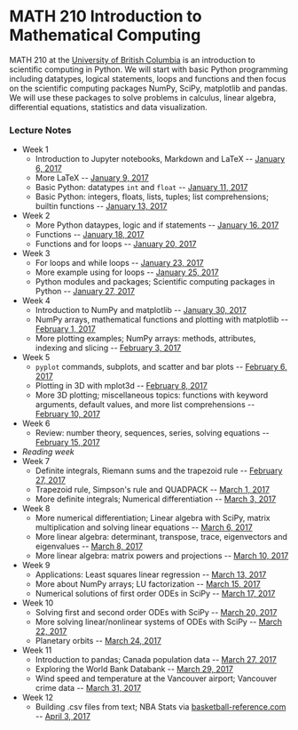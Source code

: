 # MATH 210 Introduction to Mathematical Computing

MATH 210 at the [University of British Columbia](http://www.math.ubc.ca) is an introduction to scientific computing in Python. We will start with basic Python programming including datatypes, logical statements, loops and functions and then focus on the scientific computing packages NumPy, SciPy, matplotlib and pandas. We will use these packages to solve problems in calculus, linear algebra, differential equations, statistics and data visualization.

### Lecture Notes

* Week 1
  * Introduction to Jupyter notebooks, Markdown and LaTeX -- [January 6, 2017](notes-week-01/notes-2017-01-06.ipynb)
  * More LaTeX -- [January 9, 2017](notes-week-01/notes-2017-01-09.ipynb)
  * Basic Python: datatypes `int` and `float` -- [January 11, 2017](notes-week-01/notes-2017-01-11.ipynb)
  * Basic Python: integers, floats, lists, tuples; list comprehensions; builtin functions -- [January 13, 2017](notes-week-01/notes-2017-01-13.ipynb)
* Week 2
  * More Python dataypes, logic and if statements -- [January 16, 2017](notes-week-02/notes-2017-01-16.ipynb)
  * Functions -- [January 18, 2017](notes-week-02/notes-2017-01-18.ipynb)
  * Functions and for loops -- [January 20, 2017](notes-week-02/notes-2017-01-20.ipynb)
* Week 3
  * For loops and while loops -- [January 23, 2017](notes-week-03/notes-2017-01-23.ipynb)
  * More example using for loops -- [January 25, 2017](notes-week-03/notes-2017-01-25.ipynb)
  * Python modules and packages; Scientific computing packages in Python -- [January 27, 2017](notes-week-03/notes-2017-01-27.ipynb)
* Week 4
  * Introduction to NumPy and matplotlib -- [January 30, 2017](notes-week-04/notes-2017-01-30.ipynb)
  * NumPy arrays, mathematical functions and plotting with matplotlib -- [February 1, 2017](notes-week-04/notes-2017-02-01.ipynb)
  * More plotting examples; NumPy arrays: methods, attributes, indexing and slicing -- [February 3, 2017](notes-week-04/notes-2017-02-03.ipynb)
* Week 5
  * `pyplot` commands, subplots, and scatter and bar plots -- [February 6, 2017](notes-week-05/notes-2017-02-06.ipynb)
  * Plotting in 3D with mplot3d -- [February 8, 2017](notes-week-05/notes-2017-02-08.ipynb)
  * More 3D plotting; miscellaneous topics: functions with keyword arguments, default values, and more list comprehensions -- [February 10, 2017](notes-week-05/notes-2017-02-10.ipynb)
* Week 6
  * Review: number theory, sequences, series, solving equations -- [February 15, 2017](notes-week-06/notes-2017-02-15.ipynb)
* *Reading week*
* Week 7
  * Definite integrals, Riemann sums and the trapezoid rule -- [February 27, 2017](notes-week-07/notes-2017-02-27.ipynb)
  * Trapezoid rule, Simpson's rule and QUADPACK -- [March 1, 2017](notes-week-07/notes-2017-03-01.ipynb)
  * More definite integrals; Numerical differentiation -- [March 3, 2017](notes-week-07/notes-2017-03-03.ipynb)
* Week 8
  * More numerical differentiation; Linear algebra with SciPy, matrix multiplication and solving linear equations -- [March 6, 2017](notes-week-08/notes-2017-03-06.ipynb)
  * More linear algebra: determinant, transpose, trace, eigenvectors and eigenvalues -- [March 8, 2017](notes-week-08/notes-2017-03-08.ipynb)
  * More linear algebra: matrix powers and projections -- [March 10, 2017](notes-week-08/notes-2017-03-10.ipynb)
* Week 9
  * Applications: Least squares linear regression -- [March 13, 2017](notes-week-09/notes-2017-03-13.ipynb)
  * More about NumPy arrays; LU factorization -- [March 15, 2017](notes-week-09/notes-2017-03-15.ipynb)
  * Numerical solutions of first order ODEs in SciPy -- [March 17, 2017](notes-week-09/notes-2017-03-17.ipynb)
* Week 10
  * Solving first and second order ODEs with SciPy -- [March 20, 2017](notes-week-10/notes-2017-03-20.ipynb)
  * More solving linear/nonlinear systems of ODEs with SciPy -- [March 22, 2017](notes-week-10/notes-2017-03-22.ipynb)
  * Planetary orbits -- [March 24, 2017](notes-week-10/notes-2017-03-24.ipynb)
* Week 11
  * Introduction to pandas; Canada population data -- [March 27, 2017](notes-week-11/notes-2017-03-27.ipynb)
  * Exploring the World Bank Databank -- [March 29, 2017](notes-week-11/notes-2017-03-29.ipynb)
  * Wind speed and temperature at the Vancouver airport; Vancouver crime data -- [March 31, 2017](notes-week-11/notes-2017-03-31.ipynb)
* Week 12
  * Building .csv files from text; NBA Stats via [basketball-reference.com](http://www.basketball-reference.com/) -- [April 3, 2017](notes-week-12/notes-2017-04-03.ipynb)